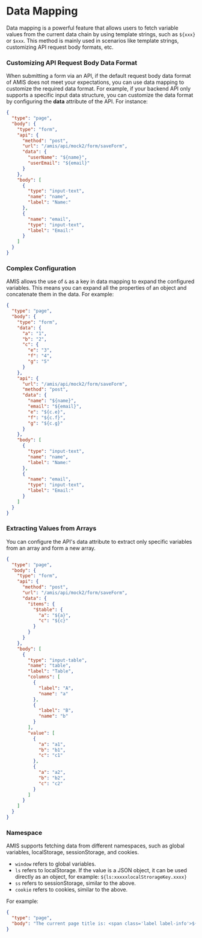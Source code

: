 # Data Mapping

Data mapping is a powerful feature that allows users to fetch variable values from the current data chain by using template strings, such as `${xxx}` or `$xxx`. This method is mainly used in scenarios like template strings, customizing API request body formats, etc.

### Customizing API Request Body Data Format
When submitting a form via an API, if the default request body data format of AMIS does not meet your expectations, you can use data mapping to customize the required data format. For example, if your backend API only supports a specific input data structure, you can customize the data format by configuring the **data** attribute of the API.
For instance:

```json
{
  "type": "page",
  "body": {
    "type": "form",
    "api": {
      "method": "post",
      "url": "/amis/api/mock2/form/saveForm",
      "data": {
        "userName": "${name}",
        "userEmail": "${email}"
      }
    },
    "body": [
      {
        "type": "input-text",
        "name": "name",
        "label": "Name:"
      },
      {
        "name": "email",
        "type": "input-text",
        "label": "Email:"
      }
    ]
  }
}
```

### Complex Configuration
AMIS allows the use of `&` as a key in data mapping to expand the configured variables. This means you can expand all the properties of an object and concatenate them in the data.
For example:

```json
{
  "type": "page",
  "body": {
    "type": "form",
    "data": {
      "a": "1",
      "b": "2",
      "c": {
        "e": "3",
        "f": "4",
        "g": "5"
      }
    },
    "api": {
      "url": "/amis/api/mock2/form/saveForm",
      "method": "post",
      "data": {
        "name": "${name}",
        "email": "${email}",
        "e": "${c.e}",
        "f": "${c.f}",
        "g": "${c.g}"
      }
    },
    "body": [
      {
        "type": "input-text",
        "name": "name",
        "label": "Name:"
      },
      {
        "name": "email",
        "type": "input-text",
        "label": "Email:"
      }
    ]
  }
}
```

### Extracting Values from Arrays
You can configure the API's data attribute to extract only specific variables from an array and form a new array.

```json
{
  "type": "page",
  "body": {
    "type": "form",
    "api": {
      "method": "post",
      "url": "/amis/api/mock2/form/saveForm",
      "data": {
        "items": {
          "$table": {
            "a": "${a}",
            "c": "${c}"
          }
        }
      }
    },
    "body": [
      {
        "type": "input-table",
        "name": "table",
        "label": "Table",
        "columns": [
          {
            "label": "A",
            "name": "a"
          },
          {
            "label": "B",
            "name": "b"
          }
        ],
        "value": [
          {
            "a": "a1",
            "b": "b1",
            "c": "c1"
          },
          {
            "a": "a2",
            "b": "b2",
            "c": "c2"
          }
        ]
      }
    ]
  }
}
```

### Namespace
AMIS supports fetching data from different namespaces, such as global variables, localStorage, sessionStorage, and cookies.

- `window` refers to global variables.
- `ls` refers to localStorage. If the value is a JSON object, it can be used directly as an object, for example: `${ls:xxxxxlocalStrorageKey.xxxx}`
- `ss` refers to sessionStorage, similar to the above.
- `cookie` refers to cookies, similar to the above.

For example:

```json
{
  "type": "page",
  "body": "The current page title is: <span class='label label-info'>${window:document[title]}</span>"
}
```
